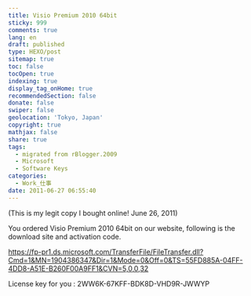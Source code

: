 ```yaml
---
title: Visio Premium 2010 64bit
sticky: 999
comments: true
lang: en
draft: published
type: HEXO/post
sitemap: true
toc: false
tocOpen: true
indexing: true
display_tag_onHome: true
recommendedSection: false
donate: false
swiper: false
geolocation: 'Tokyo, Japan'
copyright: true
mathjax: false
share: true
tags:
  - migrated from rBlogger.2009
  - Microsoft
  - Software Keys
categories:
  - Work_仕事
date: 2011-06-27 06:55:40
---
```


 (This is my legit copy I bought online! June 26, 2011)


 You ordered Visio Premium 2010 64bit on our website, following is the download site and activation code. 


 https://fp-pr1.ds.microsoft.com/TransferFile/FileTransfer.dll?Cmd=1&MN=1904386347&Dir=1&Mode=0&Off=0&TS=55FD885A-04FF-4DD8-A51E-B260F00A9FF1&CVN=5,0,0,32



 License key for you : 2WW6K-67KFF-BDK8D-VHD9R-JWWYP